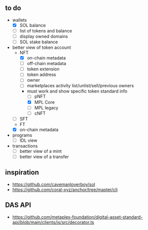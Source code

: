 ## to do

- wallets
  - [x] SOL balance
  - [ ] list of tokens and balance
  - [ ] display owned domains
  - [ ] SOL stake balance
- better view of token account
  - NFT
    - [x] on-chain metadata
    - [ ] off-chain metadata
    - [ ] token extension
    - [ ] token address
    - [ ] owner
    - [ ] marketplaces activity list/unlist/sell/previous owners
    - must work and show specific token standard info
      - [ ] pNFT
      - [x] MPL Core
      - [ ] MPL legacy
      - [ ] cNFT
  - [ ] SFT
  -  FT
    - [x] on-chain metadata
- programs
  - [ ] IDL view
- transactions
  - [ ] better view of a mint
  - [ ] better view of a transfer

## inspiration

- https://github.com/cavemanloverboy/sol
- https://github.com/coral-xyz/anchor/tree/master/cli

## DAS API

- https://github.com/metaplex-foundation/digital-asset-standard-api/blob/main/clients/js/src/decorator.ts
